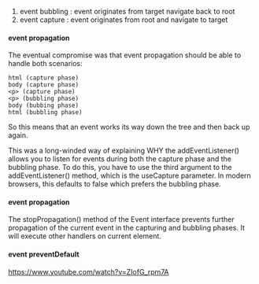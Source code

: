 1. event bubbling : event originates from target navigate back to root
2. event capture : event originates from root and navigate to target

#### event propagation

The eventual compromise was that event propagation should be able to handle both scenarios:

    html (capture phase)
    body (capture phase)
    <p> (capture phase)
    <p> (bubbling phase)
    body (bubbing phase)
    html (bubbling phase)

So this means that an event works its way down the tree and then back up again.

This was a long-winded way of explaining WHY the addEventListener() allows you to listen for events during both the capture phase and the bubbling phase. 
To do this, you have to use the third argument to the addEventListener() method, which is the useCapture parameter. 
In modern browsers, this defaults to false which prefers the bubbling phase.

#### event propagation
The stopPropagation() method of the Event interface prevents further propagation of the current event in the capturing and bubbling phases. It will execute other handlers on current element.



#### event preventDefault
https://www.youtube.com/watch?v=ZIofG_rpm7A

